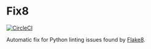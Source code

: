 # Fix8

[![CircleCI](https://circleci.com/gh/PeterJCLaw/fix8.svg?style=svg)](https://circleci.com/gh/PeterJCLaw/fix8)

Automatic fix for Python linting issues found by [Flake8](https://flake8.pycqa.org/).
